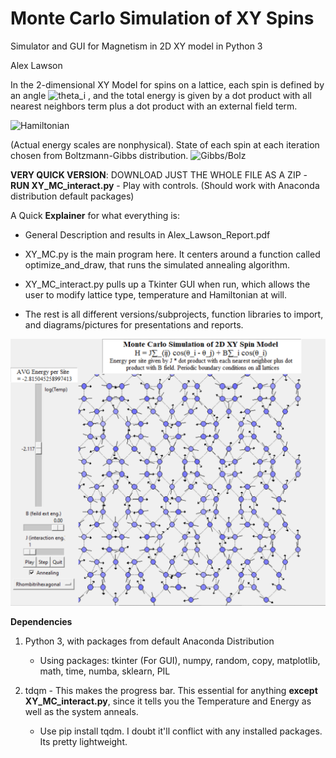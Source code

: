 # Monte Carlo Simulation of XY Spins
Simulator and GUI for Magnetism in 2D XY model in Python 3

Alex Lawson 

In the 2-dimensional XY Model for spins on a lattice, each spin is defined by an angle <img src="https://latex.codecogs.com/svg.latex?\Large&space;\theta_i" title="theta_i" /> , and the total energy is given by a dot product with all nearest neighbors term  plus a dot product with an external field term. 

<img src="https://latex.codecogs.com/svg.latex?\Large&space;H=\sum_{<ij>}Jcos(\theta_i-\theta_j)+\sum_{i}Bcos(\theta_i)" title="Hamiltonian" /> 

(Actual energy scales are nonphysical). State of each spin at each iteration chosen from Boltzmann-Gibbs distribution.
<img src="https://latex.codecogs.com/svg.latex?\Large&space;Prob(E_i)=\frac{1}{Z}e^{\frac{-E_i}{k_BT}},Z=\sum_{i}e^{\frac{-E_i}{k_BT}}" title="Gibbs/Bolz" />

__VERY QUICK VERSION__: DOWNLOAD JUST THE WHOLE FILE AS A ZIP - __RUN XY_MC_interact.py__ - Play with controls. 
(Should work with Anaconda distribution default packages)


A Quick __Explainer__ for what everything is:

  - General Description and results in Alex_Lawson_Report.pdf

  - XY_MC.py is the main program here. It centers around a function called optimize_and_draw, that runs the simulated annealing algorithm.

  - XY_MC_interact.py pulls up a Tkinter GUI when run, which allows the user to modify lattice type, temperature and Hamiltonian at will. 
  
  - The rest is all different versions/subprojects, function libraries to import, and diagrams/pictures for presentations and reports.

![Alt text](Notable_XY_Sim_Images/XY_MC_interact_screenshot.png?raw=true "Title")

__Dependencies__
1) Python 3, with packages from default Anaconda Distribution
    - Using packages: tkinter (For GUI), numpy, random, copy, matplotlib, math, time, numba, sklearn, PIL

2) tdqm - This makes the progress bar. This essential for anything **except XY_MC_interact.py**, since it tells you the Temperature and Energy as well as the system anneals. 
    - Use pip install tqdm. I doubt it'll conflict with any installed packages. Its pretty lightweight. 
